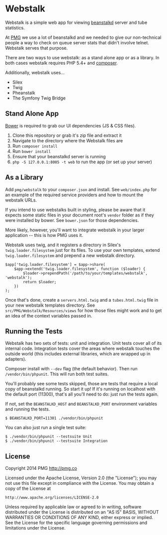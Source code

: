 # Webstalk

Webstalk is a simple web app for viewing [beanstalkd](https://github.com/kr/beanstalkd)
server and tube statistics.

At [PMG](http://pmg.co) we use a lot of beanstalkd and we needed to give our
non-technical people a way to check on queue server stats that didn't involve
telnet. Webstalk serves that purpose.

There are two ways to use webstalk: as a stand alone app or as a library. In
both cases webstalk requires PHP 5.4+ and [composer](https://getcomposer.org/).

Additionally, webstalk uses...

- Silex
- Twig
- Pheanstalk
- The Symfony Twig Bridge

## Stand Alone App

[Bower](http://bower.io/) is required to grab our UI dependencies (JS & CSS
files).

1. Clone this repository or grab it's zip file and extract it
1. Navigate to the directory where the Webstalk files are
1. Run `composer install`
1. Run `bower install`
1. Ensure that your beanstalkd server is running
1. `php -S 127.0.0.1:8005 -t web` to run the app (or set up your server)

## As a Library

Add `pmg/webstalk` to your `composer.json` and install. See `web/index.php` for
an example of the required service providers and how to mount the webstalk URLs.

If you intend to use webstalks built in styling, please be aware that it expects
some static files in your document root's `vendor` folder as if they were
installed by bower. See `bower.json` for those dependencies.

More likely, however, you'll want to integrate webstalk in your larger
application -- this is how PMG uses it.

Webstalk uses twig, and it registers a directory in Silex's `twig.loader.filesystem`
just for its files. To use your own templates, extend `twig.loader.filesystem`
and prepend a new webstalk directory.

    $app['twig.loader.filesystem'] = $app->share(
        $app->extend('twig.loader.filesystem', function ($loader) {
            $loader->prependPath('/path/to/your/templates/webstalk', 'webstalk');
            return $loader;
        })
    );

Once that's done, create a `servers.html.twig` and a `tubes.html.twig` file in
your new webstalk templates directory. See `src/PMG/Webstalk/Resources/views`
for how those files might work and to get an idea of the context variables
passed in.

## Running the Tests

Webstalk has two sets of tests: unit and integration. Unit tests cover all of
its internal code. Integration tests cover the areas where webstalk touches the
outside world (this includes external libraries, which are wrapped up in adapters).

Composer install with `--dev` flag (the default behavior). Then run
`/vendor/bin/phpunit`. This will run both test suites.

You'll probably see some tests skipped, those are tests that require a local
copy of beanstalkd running. So start it up! If it's running on localhost with
the default port (11300), that's all you'll need to do: just run the tests again.

If not, set the `BEANSTALKD_HOST` and `BEANSTALKD_PORT` environment variables
and running the tests.

    $ BEANSTALKD_PORT=11301 ./vendor/bin/phpunit

You can also just run a single test suite:

    $ ./vendor/bin/phpunit --testsuite Unit
    $ ./vendor/bin/phpunit --testsuite Integration

## License

Copyright 2014 PMG <http://pmg.co>

Licensed under the Apache License, Version 2.0 (the "License");
you may not use this file except in compliance with the License.
You may obtain a copy of the License at

    http://www.apache.org/licenses/LICENSE-2.0

Unless required by applicable law or agreed to in writing, software
distributed under the License is distributed on an "AS IS" BASIS,
WITHOUT WARRANTIES OR CONDITIONS OF ANY KIND, either express or implied.
See the License for the specific language governing permissions and
limitations under the License.
